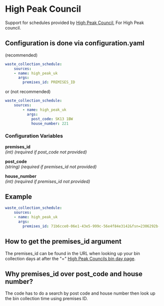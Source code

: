 # High Peak Council

Support for schedules provided by [High Peak Council](https://www.highpeak.gov.uk/findyourbinday/), For High Peak council.

## Configuration is done via configuration.yaml

(recommended)

```yaml
waste_collection_schedule:
    sources:
    - name: high_peak_uk
      args:
        premises_id: PREMISES_ID
```

or (not recommended)

```yaml
waste_collection_schedule:
    sources:
        - name: high_peak_uk
          args:
            post_code: SK13 1BW
            house_number: 221
```

### Configuration Variables

**premises_id**  
*(int) (required if post_code not provided)*

**post_code**  
*(string) (required if premises_id not provided)*

**house_number**  
*(int) (required if premises_id not provided)*

## Example

```yaml
waste_collection_schedule:
    sources:
    - name: high_peak_uk
      args:
        premises_id: 71b6cce0-06e1-43e5-999c-56e4f84e3142&fsn=2306292b-e07d-4ba9-b899-ea50d0c98a70
```

## How to get the premises_id argument

The premises_id can be found in the URL when looking up your
bin collection days at after the "=" [High Peak Councils bin day page](https://www.highpeak.gov.uk/findyourbinday/).

## Why premises_id over post_code and house number?

The code has to do a search by post code and house number then look up the bin collection time using premises ID.
